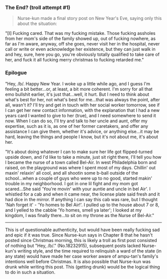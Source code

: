 ### The End? (troll attempt #1) ###

> Nurse-kun made a final story post on New Year's Eve, saying only this about the situation:

"[I] Fucking cared. That was my fucking mistake. Those fucking assholes from her mom's side of the family showed up, out of fucking nowhere, as far as I'm aware, anyway, off she goes, never visit her in the hospital, never call or write or even acknowledge her existence, but they can just walk in and hey, sure, here you go, you're obviously totally qualified to take care of her, and fuck it all fucking merry christmas to fucking retarded me."

### Epilogue ###

"Hey, /b/. Happy New Year. I woke up a little while ago, and I guess I'm feeling a bit better...or, at least, a bit more coherent. I'm sorry for all that emo bullshit earlier, it's just that...well, it hurt. But I need to think about what's best for her, not what's best for me...that was always the point, after all, wasn't it? I'll try and get in touch with her social worker tomorrow, see if I can get her new contact information, with the explanation that I had a new years card I wanted to give to her (true), and I need somewhere to send it now. When I can do so, I'll try and talk to her uncle and aunt, offer my expertise, such as it is, as one of her former caretakers, and offer any assistance I can give them, whether it's advice, or anything else...it may be hard, leaving the things and people I know, but it's not about me, it's about her.

"It's about doing whatever I can to make sure her life got flipped-turned upside down, and I'd like to take a minute, just sit right there, I'll tell you how I became the nurse of a town called Bel-Air. In west Philadelphia born and raised, on the playground was where I spent most of my days. Chillin' out maxin' relaxin' all cool, and all shootin some b-ball outside of the school...when a couple of guys who were up to no good, started makin' trouble in my neighborhood. I got in one lil fight and my mom got scared...She said 'You're movin' with your auntie and uncle in bel Air'. I whistled for a cab and when it came near, the license plate said fresh and it had dice in the mirror. If anything I can say this cab was rare, but I thought 'Nah forget it' - 'Yo homes to Bel Air!'. I pulled up to the house about 7 or 8, and I yelled to the cabbie 'Yo homes, smell ya later'; I looked at my kingdom, I was finally there...to sit on my throne as the Nurse of Bel-Air."

---

This is of questionable authenticity, but would have been really
fucking sad and epic if it was true. Since Nurse-kun says in Chapter 8 that he hasn't posted since Christmas morning, this is likely a troll as first post consisted of nothing but "Hey, /b/." (No.18232915), subsequent posts lacked Nurse-kun's writing style, and the time required to relinquish a ward of the state (in any state) would have made her case worker aware of ampu-tan's family's intentions well before Christmas. It is also possible that Nurse-kun was drunk while writing this post. This (getting drunk) would be the logical thing to do in such a situation.